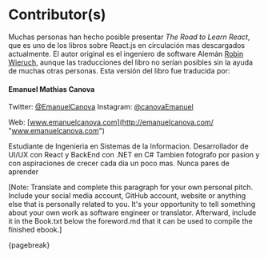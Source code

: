 # Contributor(s)

Muchas personas han hecho posible presentar *The Road to Learn React*, que es uno de los libros sobre React.js en circulación mas descargados actualmente. El autor original es el ingeniero de software Alemán [Robin Wieruch](https://www.robinwieruch.de/), aunque las traducciones del libro no serían posibles sin la ayuda de muchas otras personas. Esta versión del libro fue traducida por:

#### Emanuel  Mathias Canova
Twitter: [@EmanuelCanova](https://twitter.com/EmanuelCanova "@EmanuelCanova")
Instagram: [@canovaEmanuel](https://www.instagram.com/canovaemanuel/?hl=es-la "@canovaEmanuel")

Web: [www.emanuelcanova.com](http://emanuelcanova.com/ "www.emanuelcanova.com")


Estudiante de Ingenieria en Sistemas de la Informacion.
Desarrollador de UI/UX con React y BackEnd con .NET en C#
Tambien fotografo por pasion y con aspiraciones de crecer cada dia un poco mas. 
Nunca pares de aprender



[Note: Translate and complete this paragraph for your own personal pitch. Include your social media account, GitHub account, website or anything else that is personally related to you. It's your opportunity to tell something about your own work as software engineer or translator. Afterward, include it in the Book.txt below the foreword.md that it can be used to compile the finished ebook.]

{pagebreak}

